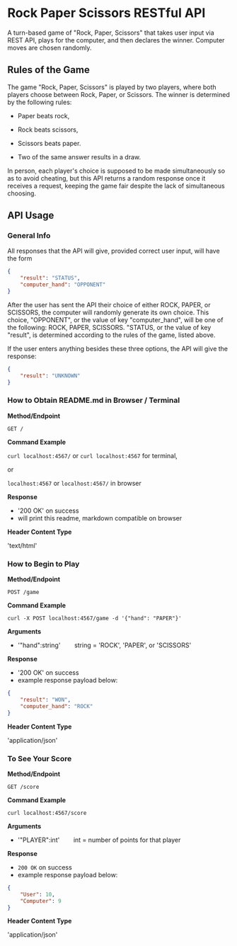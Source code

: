 # Rock Paper Scissors RESTful API
A turn-based game of "Rock, Paper, Scissors" that takes user input via REST API, plays for the computer, and then declares the winner. Computer moves are chosen randomly.

## Rules of the Game

The game "Rock, Paper, Scissors" is played by two players, where both players choose between Rock, Paper, or Scissors.
The winner is determined by the following rules:

* Paper beats rock, 

* Rock beats scissors,

* Scissors beats paper.

* Two of the same answer results in a draw.

In person, each player's choice is supposed to be made simultaneously so as to avoid cheating, but this API returns a
random response once it receives a request, keeping the game fair despite the lack of simultaneous choosing.

## API Usage

### General Info

All responses that the API will give, provided correct user input, will have the form
```json
{
    "result": "STATUS", 
    "computer_hand": "OPPONENT"
}
``` 

After the user has sent the API their choice of either ROCK, PAPER, or SCISSORS, the computer will randomly generate 
its own choice. This choice, "OPPONENT", or the value of key "computer_hand", will be one of the following: ROCK, PAPER, 
SCISSORS. "STATUS, or the value of key "result", is determined according to the rules of the game, listed above.

If the user enters anything besides these three options, the API will give the response:

```json
{
    "result": "UNKNOWN"
}
``` 

### How to Obtain README.md in Browser / Terminal

**Method/Endpoint**

`GET /`


**Command Example**

```curl localhost:4567/``` or
```curl localhost:4567``` for terminal, 

or

`localhost:4567` or `localhost:4567/` in browser


**Response**

- '200 OK' on success
- will print this readme, markdown compatible on browser


**Header Content Type**

'text/html'


### How to Begin to Play

**Method/Endpoint**

`POST /game`


**Command Example**

```curl -X POST localhost:4567/game -d '{"hand": "PAPER"}'```


**Arguments** 

- '"hand":string' &nbsp;&nbsp;&nbsp;&nbsp;&nbsp;&nbsp; string = 'ROCK', 'PAPER', or 'SCISSORS'


**Response**

- '200 OK' on success
- example response payload below:

```json
{
    "result": "WON", 
    "computer_hand": "ROCK"
}
```

**Header Content Type**

'application/json'



### To See Your Score

**Method/Endpoint**

`GET /score`


**Command Example**

```curl localhost:4567/score```


**Arguments** 

- '"PLAYER":int'  &nbsp;&nbsp;&nbsp;&nbsp;&nbsp;&nbsp;  int = number of points for that player


**Response**

- `200 OK` on success
- example response payload below:

```json
{
    "User": 10, 
    "Computer": 9 
}
```

**Header Content Type**

'application/json'
